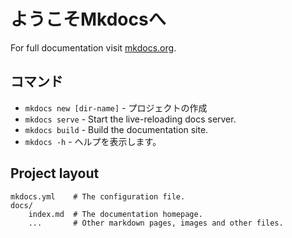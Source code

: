 # ようこそMkdocsへ

For full documentation visit [mkdocs.org](https://www.mkdocs.org).

## コマンド

* `mkdocs new [dir-name]` - プロジェクトの作成
* `mkdocs serve` - Start the live-reloading docs server.
* `mkdocs build` - Build the documentation site.
* `mkdocs -h` - ヘルプを表示します。

## Project layout

    mkdocs.yml    # The configuration file.
    docs/
        index.md  # The documentation homepage.
        ...       # Other markdown pages, images and other files.
